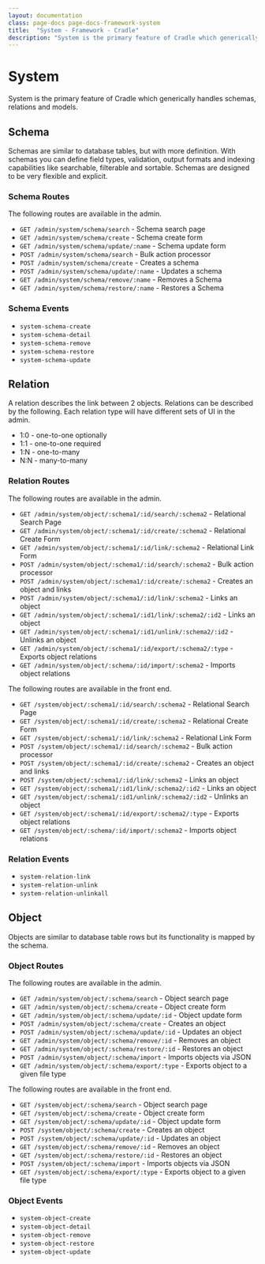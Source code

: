 ```yaml
---
layout: documentation
class: page-docs page-docs-framework-system
title:  "System - Framework - Cradle"
description: "System is the primary feature of Cradle which generically handles schemas, relations and models."
---
```


# System

System is the primary feature of Cradle which generically handles schemas, relations and models.

## Schema

Schemas are similar to database tables, but with more definition. With schemas
you can define field types, validation, output formats and indexing capabilities
like searchable, filterable and sortable. Schemas are designed to be very flexible
and explicit.

### Schema Routes

The following routes are available in the admin.

 - `GET /admin/system/schema/search` - Schema search page
 - `GET /admin/system/schema/create` - Schema create form
 - `GET /admin/system/schema/update/:name` - Schema update form
 - `POST /admin/system/schema/search` - Bulk action processor
 - `POST /admin/system/schema/create` - Creates a schema
 - `POST /admin/system/schema/update/:name` - Updates a schema
 - `GET /admin/system/schema/remove/:name` - Removes a Schema
 - `GET /admin/system/schema/restore/:name` - Restores a Schema

### Schema Events

 - `system-schema-create`
 - `system-schema-detail`
 - `system-schema-remove`
 - `system-schema-restore`
 - `system-schema-update`

## Relation

A relation describes the link between 2 objects. Relations can be described by
the following. Each relation type will have different sets of UI in the admin.

 - 1:0 - one-to-one optionally
 - 1:1 - one-to-one required
 - 1:N - one-to-many
 - N:N - many-to-many

### Relation Routes

The following routes are available in the admin.

 - `GET /admin/system/object/:schema1/:id/search/:schema2` - Relational Search Page
 - `GET /admin/system/object/:schema1/:id/create/:schema2` - Relational Create Form
 - `GET /admin/system/object/:schema1/:id/link/:schema2` - Relational Link Form
 - `POST /admin/system/object/:schema1/:id/search/:schema2` - Bulk action processor
 - `POST /admin/system/object/:schema1/:id/create/:schema2` - Creates an object and links
 - `POST /admin/system/object/:schema1/:id/link/:schema2` - Links an object
 - `GET /admin/system/object/:schema1/:id1/link/:schema2/:id2` - Links an object
 - `GET /admin/system/object/:schema1/:id1/unlink/:schema2/:id2` - Unlinks an object
 - `GET /admin/system/object/:schema1/:id/export/:schema2/:type` - Exports object relations
 - `GET /admin/system/object/:schema/:id/import/:schema2` - Imports object relations

The following routes are available in the front end.

 - `GET /system/object/:schema1/:id/search/:schema2` - Relational Search Page
 - `GET /system/object/:schema1/:id/create/:schema2` - Relational Create Form
 - `GET /system/object/:schema1/:id/link/:schema2` - Relational Link Form
 - `POST /system/object/:schema1/:id/search/:schema2` - Bulk action processor
 - `POST /system/object/:schema1/:id/create/:schema2` - Creates an object and links
 - `POST /system/object/:schema1/:id/link/:schema2` - Links an object
 - `GET /system/object/:schema1/:id1/link/:schema2/:id2` - Links an object
 - `GET /system/object/:schema1/:id1/unlink/:schema2/:id2` - Unlinks an object
 - `GET /system/object/:schema1/:id/export/:schema2/:type` - Exports object relations
 - `GET /system/object/:schema/:id/import/:schema2` - Imports object relations

### Relation Events

 - `system-relation-link`
 - `system-relation-unlink`
 - `system-relation-unlinkall`

## Object

Objects are similar to database table rows but its functionality is mapped by
the schema.

### Object Routes

The following routes are available in the admin.

 - `GET /admin/system/object/:schema/search` - Object search page
 - `GET /admin/system/object/:schema/create` - Object create form
 - `GET /admin/system/object/:schema/update/:id` - Object update form
 - `POST /admin/system/object/:schema/create` - Creates an object
 - `POST /admin/system/object/:schema/update/:id` - Updates an object
 - `GET /admin/system/object/:schema/remove/:id` - Removes an object
 - `GET /admin/system/object/:schema/restore/:id` - Restores an object
 - `POST /admin/system/object/:schema/import` - Imports objects via JSON
 - `GET /admin/system/object/:schema/export/:type` - Exports object to a given file type

The following routes are available in the front end.

 - `GET /system/object/:schema/search` - Object search page
 - `GET /system/object/:schema/create` - Object create form
 - `GET /system/object/:schema/update/:id` - Object update form
 - `POST /system/object/:schema/create` - Creates an object
 - `POST /system/object/:schema/update/:id` - Updates an object
 - `GET /system/object/:schema/remove/:id` - Removes an object
 - `GET /system/object/:schema/restore/:id` - Restores an object
 - `POST /system/object/:schema/import` - Imports objects via JSON
 - `GET /system/object/:schema/export/:type` - Exports object to a given file type

### Object Events

 - `system-object-create`
 - `system-object-detail`
 - `system-object-remove`
 - `system-object-restore`
 - `system-object-update`
